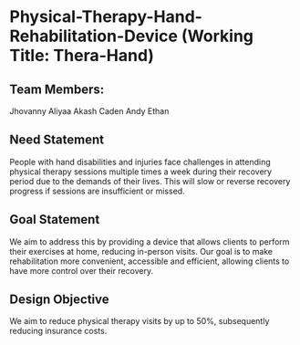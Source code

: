 # Physical-Therapy-Hand-Rehabilitation-Device (Working Title: Thera-Hand)

## Team Members:
Jhovanny
Aliyaa
Akash
Caden
Andy
Ethan

## Need Statement
People with hand disabilities and injuries face challenges in attending
physical therapy sessions multiple times a week during their recovery period due to the demands of their lives. This will slow or reverse recovery
progress if sessions are insufficient or missed.

## Goal Statement
We aim to address this by providing a device that allows clients to perform their exercises at home, reducing in-person visits. Our goal is to make rehabilitation more convenient, accessible and efficient, allowing
clients to have more control over their recovery.

## Design Objective
We aim to reduce physical therapy visits by up to 50%, subsequently reducing insurance costs.